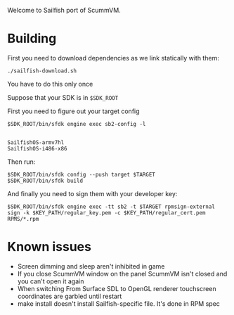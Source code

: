 Welcome to Sailfish port of ScummVM.

# Building

First you need to download dependencies as we link statically with them:

``` shell
./sailfish-download.sh
```

You have to do this only once

Suppose that your SDK is in `$SDK_ROOT`

First you need to figure out your target config

``` shell
$SDK_ROOT/bin/sfdk engine exec sb2-config -l
```

``` text

SailfishOS-armv7hl
SailfishOS-i486-x86
```

Then run:

``` shell
$SDK_ROOT/bin/sfdk config --push target $TARGET
$SDK_ROOT/bin/sfdk build
```

And finally you need to sign them with your developer key:

``` shell
$SDK_ROOT/bin/sfdk engine exec -tt sb2 -t $TARGET rpmsign-external sign -k $KEY_PATH/regular_key.pem -c $KEY_PATH/regular_cert.pem RPMS/*.rpm
```


# Known issues

* Screen dimming and sleep aren't inhibited in game
* If you close ScummVM window on the panel ScummVM isn't closed and you
can't open it again
* When switching From Surface SDL to OpenGL renderer touchscreen coordinates
are garbled until restart
* make install doesn't install Sailfish-specific file. It's done in RPM spec
